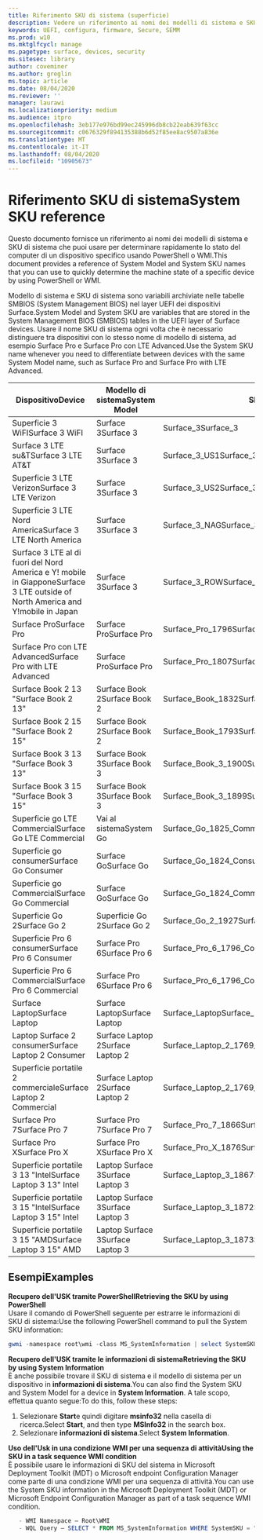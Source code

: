 ```yaml
---
title: Riferimento SKU di sistema (superficie)
description: Vedere un riferimento ai nomi dei modelli di sistema e SKU di sistema.
keywords: UEFI, configura, firmware, Secure, SEMM
ms.prod: w10
ms.mktglfcycl: manage
ms.pagetype: surface, devices, security
ms.sitesec: library
author: coveminer
ms.author: greglin
ms.topic: article
ms.date: 08/04/2020
ms.reviewer: ''
manager: laurawi
ms.localizationpriority: medium
ms.audience: itpro
ms.openlocfilehash: 3eb177e976bd99ec245996db8cb22eab639f63cc
ms.sourcegitcommit: c0676329f894135388b6d52f85ee8ac9507a836e
ms.translationtype: MT
ms.contentlocale: it-IT
ms.lasthandoff: 08/04/2020
ms.locfileid: "10905673"
---
```

# <span data-ttu-id="8b042-104">Riferimento SKU di sistema</span><span class="sxs-lookup"><span data-stu-id="8b042-104">System SKU reference</span></span>

<span data-ttu-id="8b042-105">Questo documento fornisce un riferimento ai nomi dei modelli di sistema e SKU di sistema che puoi usare per determinare rapidamente lo stato del computer di un dispositivo specifico usando PowerShell o WMI.</span><span class="sxs-lookup"><span data-stu-id="8b042-105">This document provides a reference of System Model and System SKU names that you can use to quickly determine the machine state of a specific device by using PowerShell or WMI.</span></span>

<span data-ttu-id="8b042-106">Modello di sistema e SKU di sistema sono variabili archiviate nelle tabelle SMBIOS (System Management BIOS) nel layer UEFI dei dispositivi Surface.</span><span class="sxs-lookup"><span data-stu-id="8b042-106">System Model and System SKU are variables that are stored in the System Management BIOS (SMBIOS) tables in the UEFI layer of Surface devices.</span></span> <span data-ttu-id="8b042-107">Usare il nome SKU di sistema ogni volta che è necessario distinguere tra dispositivi con lo stesso nome di modello di sistema, ad esempio Surface Pro e Surface Pro con LTE Advanced.</span><span class="sxs-lookup"><span data-stu-id="8b042-107">Use the System SKU name whenever you need to differentiate between devices with the same System Model name, such as Surface Pro and Surface Pro with LTE Advanced.</span></span>

| <span data-ttu-id="8b042-108">Dispositivo</span><span class="sxs-lookup"><span data-stu-id="8b042-108">Device</span></span>   | <span data-ttu-id="8b042-109">Modello di sistema</span><span class="sxs-lookup"><span data-stu-id="8b042-109">System Model</span></span> | <span data-ttu-id="8b042-110">SKU di sistema</span><span class="sxs-lookup"><span data-stu-id="8b042-110">System SKU</span></span>       |
| ---------- | ----------- | -------------- |
| <span data-ttu-id="8b042-111">Superficie 3 WiFI</span><span class="sxs-lookup"><span data-stu-id="8b042-111">Surface 3 WiFI</span></span>                                               | <span data-ttu-id="8b042-112">Surface 3</span><span class="sxs-lookup"><span data-stu-id="8b042-112">Surface 3</span></span>        | <span data-ttu-id="8b042-113">Surface_3</span><span class="sxs-lookup"><span data-stu-id="8b042-113">Surface_3</span></span>                        |
| <span data-ttu-id="8b042-114">Surface 3 LTE su&T</span><span class="sxs-lookup"><span data-stu-id="8b042-114">Surface 3 LTE AT&T</span></span>                                           | <span data-ttu-id="8b042-115">Surface 3</span><span class="sxs-lookup"><span data-stu-id="8b042-115">Surface 3</span></span>        | <span data-ttu-id="8b042-116">Surface_3_US1</span><span class="sxs-lookup"><span data-stu-id="8b042-116">Surface_3_US1</span></span>                    |
| <span data-ttu-id="8b042-117">Superficie 3 LTE Verizon</span><span class="sxs-lookup"><span data-stu-id="8b042-117">Surface 3 LTE Verizon</span></span>                                        | <span data-ttu-id="8b042-118">Surface 3</span><span class="sxs-lookup"><span data-stu-id="8b042-118">Surface 3</span></span>        | <span data-ttu-id="8b042-119">Surface_3_US2</span><span class="sxs-lookup"><span data-stu-id="8b042-119">Surface_3_US2</span></span>                    |
| <span data-ttu-id="8b042-120">Superficie 3 LTE Nord America</span><span class="sxs-lookup"><span data-stu-id="8b042-120">Surface 3 LTE North America</span></span>                                  | <span data-ttu-id="8b042-121">Surface 3</span><span class="sxs-lookup"><span data-stu-id="8b042-121">Surface 3</span></span>        | <span data-ttu-id="8b042-122">Surface_3_NAG</span><span class="sxs-lookup"><span data-stu-id="8b042-122">Surface_3_NAG</span></span>                    |
| <span data-ttu-id="8b042-123">Surface 3 LTE al di fuori del Nord America e Y! mobile in Giappone</span><span class="sxs-lookup"><span data-stu-id="8b042-123">Surface 3 LTE outside of North America and Y!mobile in Japan</span></span> | <span data-ttu-id="8b042-124">Surface 3</span><span class="sxs-lookup"><span data-stu-id="8b042-124">Surface 3</span></span>        | <span data-ttu-id="8b042-125">Surface_3_ROW</span><span class="sxs-lookup"><span data-stu-id="8b042-125">Surface_3_ROW</span></span>                    |
| <span data-ttu-id="8b042-126">Surface Pro</span><span class="sxs-lookup"><span data-stu-id="8b042-126">Surface Pro</span></span>                                                  | <span data-ttu-id="8b042-127">Surface Pro</span><span class="sxs-lookup"><span data-stu-id="8b042-127">Surface Pro</span></span>      | <span data-ttu-id="8b042-128">Surface_Pro_1796</span><span class="sxs-lookup"><span data-stu-id="8b042-128">Surface_Pro_1796</span></span>                 |
| <span data-ttu-id="8b042-129">Surface Pro con LTE Advanced</span><span class="sxs-lookup"><span data-stu-id="8b042-129">Surface Pro with LTE Advanced</span></span>                                | <span data-ttu-id="8b042-130">Surface Pro</span><span class="sxs-lookup"><span data-stu-id="8b042-130">Surface Pro</span></span>      | <span data-ttu-id="8b042-131">Surface_Pro_1807</span><span class="sxs-lookup"><span data-stu-id="8b042-131">Surface_Pro_1807</span></span>                 |
| <span data-ttu-id="8b042-132">Surface Book 2 13 "</span><span class="sxs-lookup"><span data-stu-id="8b042-132">Surface Book 2 13"</span></span>                                        | <span data-ttu-id="8b042-133">Surface Book 2</span><span class="sxs-lookup"><span data-stu-id="8b042-133">Surface Book 2</span></span>   | <span data-ttu-id="8b042-134">Surface_Book_1832</span><span class="sxs-lookup"><span data-stu-id="8b042-134">Surface_Book_1832</span></span>                |
| <span data-ttu-id="8b042-135">Surface Book 2 15 "</span><span class="sxs-lookup"><span data-stu-id="8b042-135">Surface Book 2 15"</span></span>                                        | <span data-ttu-id="8b042-136">Surface Book 2</span><span class="sxs-lookup"><span data-stu-id="8b042-136">Surface Book 2</span></span>   | <span data-ttu-id="8b042-137">Surface_Book_1793</span><span class="sxs-lookup"><span data-stu-id="8b042-137">Surface_Book_1793</span></span>                |
| <span data-ttu-id="8b042-138">Surface Book 3 13 "</span><span class="sxs-lookup"><span data-stu-id="8b042-138">Surface Book 3 13"</span></span>                                        | <span data-ttu-id="8b042-139">Surface Book 3</span><span class="sxs-lookup"><span data-stu-id="8b042-139">Surface Book 3</span></span>   | <span data-ttu-id="8b042-140">Surface_Book_3_1900</span><span class="sxs-lookup"><span data-stu-id="8b042-140">Surface_Book_3_1900</span></span>                |
| <span data-ttu-id="8b042-141">Surface Book 3 15 "</span><span class="sxs-lookup"><span data-stu-id="8b042-141">Surface Book 3 15"</span></span>                                        | <span data-ttu-id="8b042-142">Surface Book 3</span><span class="sxs-lookup"><span data-stu-id="8b042-142">Surface Book 3</span></span>   | <span data-ttu-id="8b042-143">Surface_Book_3_1899</span><span class="sxs-lookup"><span data-stu-id="8b042-143">Surface_Book_3_1899</span></span>
| <span data-ttu-id="8b042-144">Superficie go LTE Commercial</span><span class="sxs-lookup"><span data-stu-id="8b042-144">Surface Go LTE Commercial</span></span> | <span data-ttu-id="8b042-145">Vai al sistema</span><span class="sxs-lookup"><span data-stu-id="8b042-145">System Go</span></span> | <span data-ttu-id="8b042-146">Surface_Go_1825_Commercial</span><span class="sxs-lookup"><span data-stu-id="8b042-146">Surface_Go_1825_Commercial</span></span> |
| <span data-ttu-id="8b042-147">Superficie go consumer</span><span class="sxs-lookup"><span data-stu-id="8b042-147">Surface Go Consumer</span></span>                                          | <span data-ttu-id="8b042-148">Surface Go</span><span class="sxs-lookup"><span data-stu-id="8b042-148">Surface Go</span></span>       | <span data-ttu-id="8b042-149">Surface_Go_1824_Consumer</span><span class="sxs-lookup"><span data-stu-id="8b042-149">Surface_Go_1824_Consumer</span></span>         |
| <span data-ttu-id="8b042-150">Superficie go Commercial</span><span class="sxs-lookup"><span data-stu-id="8b042-150">Surface Go Commercial</span></span>                                        | <span data-ttu-id="8b042-151">Surface Go</span><span class="sxs-lookup"><span data-stu-id="8b042-151">Surface Go</span></span>       | <span data-ttu-id="8b042-152">Surface_Go_1824_Commercial</span><span class="sxs-lookup"><span data-stu-id="8b042-152">Surface_Go_1824_Commercial</span></span>       |
| <span data-ttu-id="8b042-153">Superficie Go 2</span><span class="sxs-lookup"><span data-stu-id="8b042-153">Surface Go 2</span></span>                                                 | <span data-ttu-id="8b042-154">Superficie Go 2</span><span class="sxs-lookup"><span data-stu-id="8b042-154">Surface Go 2</span></span>     | <span data-ttu-id="8b042-155">Surface_Go_2_1927</span><span class="sxs-lookup"><span data-stu-id="8b042-155">Surface_Go_2_1927</span></span>                |
| <span data-ttu-id="8b042-156">Superficie Pro 6 consumer</span><span class="sxs-lookup"><span data-stu-id="8b042-156">Surface Pro 6 Consumer</span></span>                                       | <span data-ttu-id="8b042-157">Surface Pro 6</span><span class="sxs-lookup"><span data-stu-id="8b042-157">Surface Pro 6</span></span>    | <span data-ttu-id="8b042-158">Surface_Pro_6_1796_Consumer</span><span class="sxs-lookup"><span data-stu-id="8b042-158">Surface_Pro_6_1796_Consumer</span></span>      |
| <span data-ttu-id="8b042-159">Superficie Pro 6 Commercial</span><span class="sxs-lookup"><span data-stu-id="8b042-159">Surface Pro 6 Commercial</span></span>                                     | <span data-ttu-id="8b042-160">Surface Pro 6</span><span class="sxs-lookup"><span data-stu-id="8b042-160">Surface Pro 6</span></span>    | <span data-ttu-id="8b042-161">Surface_Pro_6_1796_Commercial</span><span class="sxs-lookup"><span data-stu-id="8b042-161">Surface_Pro_6_1796_Commercial</span></span>    |
| <span data-ttu-id="8b042-162">Surface Laptop</span><span class="sxs-lookup"><span data-stu-id="8b042-162">Surface Laptop</span></span>                                               | <span data-ttu-id="8b042-163">Surface Laptop</span><span class="sxs-lookup"><span data-stu-id="8b042-163">Surface Laptop</span></span>   | <span data-ttu-id="8b042-164">Surface_Laptop</span><span class="sxs-lookup"><span data-stu-id="8b042-164">Surface_Laptop</span></span>                   |
| <span data-ttu-id="8b042-165">Laptop Surface 2 consumer</span><span class="sxs-lookup"><span data-stu-id="8b042-165">Surface Laptop 2 Consumer</span></span>                                    | <span data-ttu-id="8b042-166">Surface Laptop 2</span><span class="sxs-lookup"><span data-stu-id="8b042-166">Surface Laptop 2</span></span> | <span data-ttu-id="8b042-167">Surface_Laptop_2_1769_Consumer</span><span class="sxs-lookup"><span data-stu-id="8b042-167">Surface_Laptop_2_1769_Consumer</span></span>   |
| <span data-ttu-id="8b042-168">Superficie portatile 2 commerciale</span><span class="sxs-lookup"><span data-stu-id="8b042-168">Surface Laptop 2 Commercial</span></span>                                  | <span data-ttu-id="8b042-169">Surface Laptop 2</span><span class="sxs-lookup"><span data-stu-id="8b042-169">Surface Laptop 2</span></span> | <span data-ttu-id="8b042-170">Surface_Laptop_2_1769_Commercial</span><span class="sxs-lookup"><span data-stu-id="8b042-170">Surface_Laptop_2_1769_Commercial</span></span> |
| <span data-ttu-id="8b042-171">Surface Pro 7</span><span class="sxs-lookup"><span data-stu-id="8b042-171">Surface Pro 7</span></span>                 | <span data-ttu-id="8b042-172">Surface Pro 7</span><span class="sxs-lookup"><span data-stu-id="8b042-172">Surface Pro 7</span></span>    | <span data-ttu-id="8b042-173">Surface_Pro_7_1866</span><span class="sxs-lookup"><span data-stu-id="8b042-173">Surface_Pro_7_1866</span></span>         |
| <span data-ttu-id="8b042-174">Surface Pro X</span><span class="sxs-lookup"><span data-stu-id="8b042-174">Surface Pro X</span></span>                 | <span data-ttu-id="8b042-175">Surface Pro X</span><span class="sxs-lookup"><span data-stu-id="8b042-175">Surface Pro X</span></span>    | <span data-ttu-id="8b042-176">Surface_Pro_X_1876</span><span class="sxs-lookup"><span data-stu-id="8b042-176">Surface_Pro_X_1876</span></span>         |
| <span data-ttu-id="8b042-177">Superficie portatile 3 13 "Intel</span><span class="sxs-lookup"><span data-stu-id="8b042-177">Surface Laptop 3 13" Intel</span></span> | <span data-ttu-id="8b042-178">Laptop Surface 3</span><span class="sxs-lookup"><span data-stu-id="8b042-178">Surface Laptop 3</span></span> | <span data-ttu-id="8b042-179">Surface_Laptop_3_1867:1868</span><span class="sxs-lookup"><span data-stu-id="8b042-179">Surface_Laptop_3_1867:1868</span></span> |
| <span data-ttu-id="8b042-180">Superficie portatile 3 15 "Intel</span><span class="sxs-lookup"><span data-stu-id="8b042-180">Surface Laptop 3 15" Intel</span></span> | <span data-ttu-id="8b042-181">Laptop Surface 3</span><span class="sxs-lookup"><span data-stu-id="8b042-181">Surface Laptop 3</span></span> | <span data-ttu-id="8b042-182">Surface_Laptop_3_1872</span><span class="sxs-lookup"><span data-stu-id="8b042-182">Surface_Laptop_3_1872</span></span>      |
| <span data-ttu-id="8b042-183">Superficie portatile 3 15 "AMD</span><span class="sxs-lookup"><span data-stu-id="8b042-183">Surface Laptop 3 15" AMD</span></span>   | <span data-ttu-id="8b042-184">Laptop Surface 3</span><span class="sxs-lookup"><span data-stu-id="8b042-184">Surface Laptop 3</span></span> | <span data-ttu-id="8b042-185">Surface_Laptop_3_1873</span><span class="sxs-lookup"><span data-stu-id="8b042-185">Surface_Laptop_3_1873</span></span>      | 

## <span data-ttu-id="8b042-186">Esempi</span><span class="sxs-lookup"><span data-stu-id="8b042-186">Examples</span></span> 

**<span data-ttu-id="8b042-187">Recupero dell'USK tramite PowerShell</span><span class="sxs-lookup"><span data-stu-id="8b042-187">Retrieving the SKU by using PowerShell</span></span>**  
<span data-ttu-id="8b042-188">Usare il comando di PowerShell seguente per estrarre le informazioni di SKU di sistema:</span><span class="sxs-lookup"><span data-stu-id="8b042-188">Use the following PowerShell command to pull the System SKU information:</span></span>

 ``` powershell  
gwmi -namespace root\wmi -class MS_SystemInformation | select SystemSKU 
```

**<span data-ttu-id="8b042-189">Recupero dell'USK tramite le informazioni di sistema</span><span class="sxs-lookup"><span data-stu-id="8b042-189">Retrieving the SKU by using System Information</span></span>**  
<span data-ttu-id="8b042-190">È anche possibile trovare il SKU di sistema e il modello di sistema per un dispositivo in **informazioni di sistema**.</span><span class="sxs-lookup"><span data-stu-id="8b042-190">You can also find the System SKU and System Model for a device in **System Information**.</span></span> <span data-ttu-id="8b042-191">A tale scopo, effettua quanto segue:</span><span class="sxs-lookup"><span data-stu-id="8b042-191">To do this, follow these steps:</span></span>

1. <span data-ttu-id="8b042-192">Selezionare **Start**e quindi digitare **msinfo32** nella casella di ricerca.</span><span class="sxs-lookup"><span data-stu-id="8b042-192">Select **Start**, and then type **MSInfo32** in the search box.</span></span>  
1. <span data-ttu-id="8b042-193">Selezionare **informazioni di sistema**.</span><span class="sxs-lookup"><span data-stu-id="8b042-193">Select **System Information**.</span></span>

**<span data-ttu-id="8b042-194">Uso dell'Usk in una condizione WMI per una sequenza di attività</span><span class="sxs-lookup"><span data-stu-id="8b042-194">Using the SKU in a task sequence WMI condition</span></span>**  
<span data-ttu-id="8b042-195">È possibile usare le informazioni di SKU del sistema in Microsoft Deployment Toolkit (MDT) o Microsoft endpoint Configuration Manager come parte di una condizione WMI per una sequenza di attività.</span><span class="sxs-lookup"><span data-stu-id="8b042-195">You can use the System SKU information in the Microsoft Deployment Toolkit (MDT) or Microsoft Endpoint Configuration Manager as part of a task sequence WMI condition.</span></span>

 ``` powershell  
    - WMI Namespace – Root\WMI
    - WQL Query – SELECT * FROM MS_SystemInformation WHERE SystemSKU = "Surface_Pro_1796"
 ``` 
